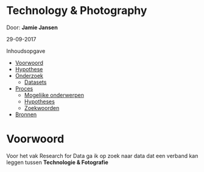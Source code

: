 # Technology & Photography

Door:   **Jamie Jansen**

29-09-2017

Inhoudsopgave

* [Voorwoord](#voorwoord)
* [Hypothese](#hypothese)
* [Onderzoek](#onderzoek)
    * [Datasets](#datasets)
* [Proces](#proces)
    * [Mogelijke onderwerpen](#onderwerpen)
    * [Hypotheses](#hypotheses)   
    * [Zoekwoorden](#zoekwoorden)
* [Bronnen](#bronnen)

# Voorwoord

Voor het vak Research for Data ga ik op zoek naar data dat een verband
kan leggen tussen **Technologie & Fotografie**
